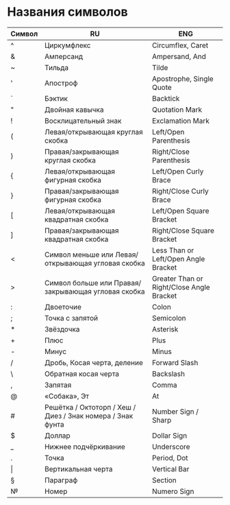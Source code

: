 # Названия символов

Символ | RU | ENG
------------ | ------------- | -------------
\^ | Циркумфлекс | Circumflex, Caret
\& | Амперсанд | Ampersand, And 
\~ | Тильда | Tilde 
\' | Апостроф | Apostrophe, Single Quote 
\` | Бэктик | Backtick
\" | Двойная кавычка | Quotation Mark
\! | Восклицательный знак | Exclamation Mark
\( | Левая/открывающая круглая скобка | Left/Open Parenthesis 
\) | Правая/закрывающая круглая скобка | Right/Close Parenthesis
\{ | Левая/открывающая фигурная скобка | Left/Open Curly Brace
\} | Правая/закрывающая фигурная скобка | Right/Close Curly Brace
\[ | Левая/открывающая квадратная скобка | Left/Open Square Bracket
\] | Правая/закрывающая квадратная скобка | Right/Close Square Bracket
\< | Символ меньше или Левая/открывающая угловая скобка | Less Than or Left/Open Angle Bracket
\> | Символ больше или Правая/закрывающая угловая скобка | Greater Than or Right/Close Angle Bracket
\: | Двоеточие | Colon
\; | Точка с запятой | Semicolon
&#42; | Звёздочка | Asterisk
\+ | Плюс | Plus
\- | Минус | Minus
\/ | Дробь, Косая черта, деление | Forward Slash 
\\ | Обратная косая черта | Backslash 
\, | Запятая | Comma
\@ | «Собака», Эт | At
\# | Решётка / Октоторп / Хеш / Диез / Знак номера / Знак фунта | Number Sign / Sharp
\$ | Доллар | Dollar Sign
\_ | Нижнее подчёркивание | Underscore 
\. | Точка | Period, Dot 
&#124; | Вертикальная черта | Vertical Bar | 
§ | Параграф | Section 
№ | Номер | Numero Sign
